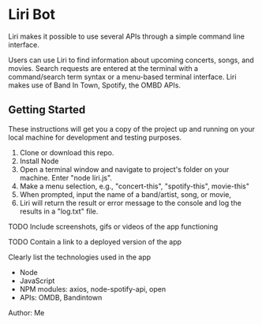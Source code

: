 # Liri Bot

Liri makes it possible to use several APIs through a simple command line interface.

Users can use Liri to find information about upcoming concerts, songs, and movies. Search requests are entered at the terminal with a command/search term syntax or a menu-based terminal interface. Liri makes use of Band In Town, Spotify, the OMBD APIs.

## Getting Started

These instructions will get you a copy of the project up and running on your local machine for development and testing purposes. 
1. Clone or download this repo.
2. Install Node
3. Open a terminal window and navigate to project's folder on your machine. Enter "node liri.js".
4. Make a menu selection, e.g., "concert-this", "spotify-this", movie-this"
5. When prompted, input the name of a band/artist, song, or movie,
6. Liri will return the result or error message to the console and log the results in a "log.txt" file.

TODO Include screenshots, gifs or videos of the app functioning

TODO Contain a link to a deployed version of the app

Clearly list the technologies used in the app
- Node
- JavaScript
- NPM modules: axios, node-spotify-api, open
- APIs: OMDB, Bandintown

Author: Me

